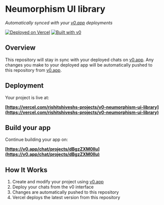# Neumorphism UI library

*Automatically synced with your [v0.app](https://v0.app) deployments*

[![Deployed on Vercel](https://img.shields.io/badge/Deployed%20on-Vercel-black?style=for-the-badge&logo=vercel)](https://vercel.com/rishitshiveshs-projects/v0-neumorphism-ui-library)
[![Built with v0](https://img.shields.io/badge/Built%20with-v0.app-black?style=for-the-badge)](https://v0.app/chat/projects/dBgzZXM0IIu)

## Overview

This repository will stay in sync with your deployed chats on [v0.app](https://v0.app).
Any changes you make to your deployed app will be automatically pushed to this repository from [v0.app](https://v0.app).

## Deployment

Your project is live at:

**[https://vercel.com/rishitshiveshs-projects/v0-neumorphism-ui-library](https://vercel.com/rishitshiveshs-projects/v0-neumorphism-ui-library)**

## Build your app

Continue building your app on:

**[https://v0.app/chat/projects/dBgzZXM0IIu](https://v0.app/chat/projects/dBgzZXM0IIu)**

## How It Works

1. Create and modify your project using [v0.app](https://v0.app)
2. Deploy your chats from the v0 interface
3. Changes are automatically pushed to this repository
4. Vercel deploys the latest version from this repository
